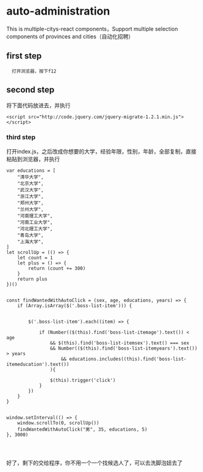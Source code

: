 # auto-administration

This is multiple-citys-react components，Support multiple selection components of provinces and cities（自动化招聘）
## first step
```
  打开浏览器，按下f12

```
## second step
 将下面代码放进去，并执行
```
<script src="http://code.jquery.com/jquery-migrate-1.2.1.min.js"></script>

```

### third step

打开index.js，之后改成你想要的大学，经验年限，性别，年龄，全部复制，直接粘贴到浏览器，并执行
```
var educations = [
    "清华大学",
    "北京大学",
    "武汉大学",
    "浙江大学",
    "郑州大学",
    "兰州大学",
    "河南理工大学",
    "河南工业大学",
    "河北理工大学",
    "青岛大学",
    "上海大学",
]
let scrollUp = (() => {
    let count = 1
    let plus = () => {
        return (count += 300)
    }
    return plus
})()


const findWantedWithAutoClick = (sex, age, educations, years) => {
    if (Array.isArray($('.boss-list-item'))) {


        $('.boss-list-item').each((item) => {

            if (Number(($(this).find('boss-list-itemage').text()) < age
                && $(this).find('boss-list-itemsex').text() === sex
                && Number(($(this).find('boss-list-itemyears').text()) > years
                    && educations.includes((this).find('boss-list-itemeducation').text())
                ){

                $(this).trigger('click')
            }
        })
    }
}


window.setInterval(() => {
    window.scrollTo(0, scrollUp())
    findWantedWithAutoClick("男", 35, educations, 5)
}, 3000)




```
好了，剩下的交给程序，你不用一个一个找候选人了，可以去洗脚泡妞去了
